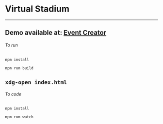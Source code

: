 # Virtual Stadium
---
Demo available at: [Event Creator](https://palamalama.github.io/virtual_stadium/ "Github.io Event Creator")
---
###### To run
```npm install```

```npm run build```

```xdg-open index.html```
---
###### To code
```npm install```

```npm run watch```
